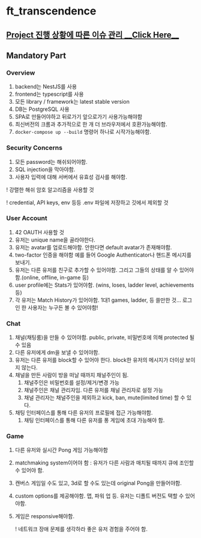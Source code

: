 # ft_transcendence

## [Project 진행 상황에 따른 이슈 관리 \_\_Click Here\_\_ ](https://github.com/orgs/5GoInMul-Transcendence/projects/2/views/1)

## Mandatory Part

### Overview

1. backend는 NestJS를 사용
2. frontend는 typescript를 사용
3. 모든 library / framework는 latest stable version
4. DB는 PostgreSQL 사용
5. SPA로 만들어야하고 뒤로가기 앞으로가기 사용가능해야함
6. 최신버전의 크롬과 추가적으로 한 개 더 브라우저에서 호환가능해야함.
7. `docker-compose up --build` 명령어 하나로 시작가능해야함.

### Security Concerns

1. 모든 password는 해쉬되어야함.
2. SQL injection을 막아야함.
3. 사용자 입력에 대해 서버에서 유효성 검사를 해야함.

! 강렬한 해쉬 암호 알고리즘을 사용할 것

! credential, API keys, env 등등 .env 파일에 저장하고 깃에서 제외할 것

### User Account

1. 42 OAUTH 사용할 것
2. 유저는 unique name을 골라야한다.
3. 유저는 avatar를 업로드해야함. 안한다면 default avatar가 존재해야함.
4. two-factor 인증을 해야함 예를 들어 Google Authenticator나 핸드폰 메시지를 보내기.
5. 유저는 다른 유저를 친구로 추가할 수 있어야함. 그리고 그들의 상태를 알 수 있어야함.(online, offline, in-game 등)
6. user profile에는 Stats가 있어야함. (wins, loses, ladder level, achievements 등)
7. 각 유저는 Match History가 있어야함. 1대1 games, ladder, 등 쓸만한 것… 로그인 한 사용자는 누구든 볼 수 있어야함!

### Chat

1. 채널(채팅룸)을 만들 수 있어야함. public, private, 비밀번호에 의해 protected 될 수 있음
2. 다른 유저에게 dm을 보낼 수 있어야함.
3. 유저는 다른 유저를 block할 수 있어야 한다. block한 유저의 메시지가 더이상 보이지 않는다.
4. 채널을 만든 사람이 방을 떠날 때까지 채널주인이 됨.
    1. 채널주인은 비밀번호를 설정/제거/변경 가능
    2. 채널주인은 채널 관리자임. 다른 유저를 채널 관리자로 설정 가능
    3. 채널 관리자는 채널주인을 제외하고 kick, ban, mute(limited time) 할 수 있다.
5. 채팅 인터페이스를 통해 다른 유저의 프로필에 접근 가능해야함.
    1. 채팅 인터페이스를 통해 다른 유저를 퐁 게임에 초대 가능해야 함.

### Game

1. 다른 유저와 실시간 Pong 게임 가능해야함
2. matchmaking system이어야 함 : 유저가 다른 사람과 매치될 때까지 큐에 조인할 수 있어야 함.
3. 캔버스 게임일 수도 있고, 3d로 할 수도 있는데 original Pong을 만들어야함.
4. custom options를 제공해야함. 맵, 파워 업 등. 유저는 디폴트 버전도 택할 수 있어야함.
5. 게임은 responsive해야함.
    
    ! 네트워크 장애 문제를 생각하라 좋은 유저 경험을 주어야 함.

